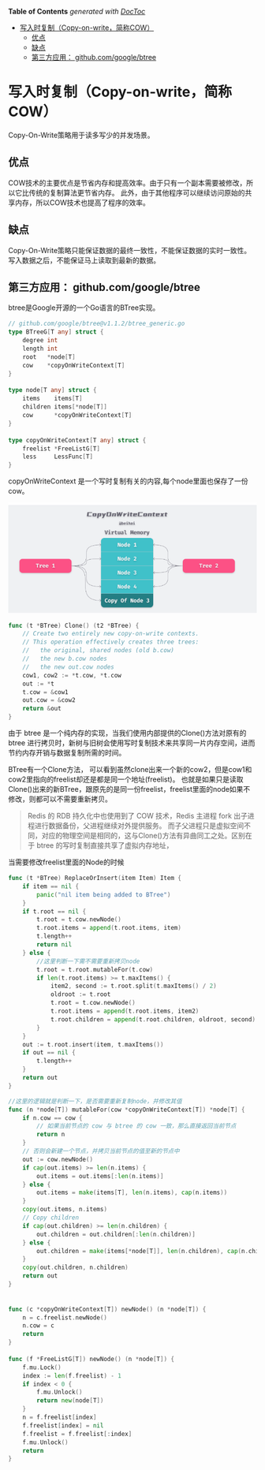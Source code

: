 <!-- START doctoc generated TOC please keep comment here to allow auto update -->
<!-- DON'T EDIT THIS SECTION, INSTEAD RE-RUN doctoc TO UPDATE -->
**Table of Contents**  *generated with [DocToc](https://github.com/thlorenz/doctoc)*

- [写入时复制（Copy-on-write，简称COW）](#%E5%86%99%E5%85%A5%E6%97%B6%E5%A4%8D%E5%88%B6copy-on-write%E7%AE%80%E7%A7%B0cow)
  - [优点](#%E4%BC%98%E7%82%B9)
  - [缺点](#%E7%BC%BA%E7%82%B9)
  - [第三方应用： github.com/google/btree](#%E7%AC%AC%E4%B8%89%E6%96%B9%E5%BA%94%E7%94%A8-githubcomgooglebtree)

<!-- END doctoc generated TOC please keep comment here to allow auto update -->

# 写入时复制（Copy-on-write，简称COW）

Copy-On-Write策略用于读多写少的并发场景。

## 优点
COW技术的主要优点是节省内存和提高效率。由于只有一个副本需要被修改，所以它比传统的复制算法更节省内存。 此外，由于其他程序可以继续访问原始的共享内存，所以COW技术也提高了程序的效率。

## 缺点

Copy-On-Write策略只能保证数据的最终一致性，不能保证数据的实时一致性。写入数据之后，不能保证马上读取到最新的数据。


## 第三方应用： github.com/google/btree
btree是Google开源的一个Go语言的BTree实现。


```go
// github.com/google/btree@v1.1.2/btree_generic.go
type BTreeG[T any] struct {
	degree int
	length int
	root   *node[T]
	cow    *copyOnWriteContext[T]
}

type node[T any] struct {
	items    items[T]
	children items[*node[T]]
	cow      *copyOnWriteContext[T]
}

type copyOnWriteContext[T any] struct {
	freelist *FreeListG[T]
	less     LessFunc[T]
}
```

copyOnWriteContext 是一个写时复制有关的内容,每个node里面也保存了一份cow。

![](.copy_on_write_images/copyOnWriteContext.png)

```go
func (t *BTree) Clone() (t2 *BTree) {
	// Create two entirely new copy-on-write contexts.
	// This operation effectively creates three trees:
	//   the original, shared nodes (old b.cow)
	//   the new b.cow nodes
	//   the new out.cow nodes
	cow1, cow2 := *t.cow, *t.cow
	out := *t
	t.cow = &cow1
	out.cow = &cow2
	return &out
}
```

由于 btree 是一个纯内存的实现，当我们使用内部提供的Clone()方法对原有的 btree 进行拷贝时，新树与旧树会使用写时复制技术来共享同一片内存空间，进而节约内存开销与数据复制所需的时间。

BTree有一个Clone方法， 可以看到虽然clone出来一个新的cow2，但是cow1和cow2里指向的freelist却还是都是同一个地址(freelist)。
也就是如果只是读取Clone()出来的新BTree，跟原先的是同一份freelist，freelist里面的node如果不修改，则都可以不需要重新拷贝。

> Redis 的 RDB 持久化中也使用到了 COW 技术，Redis 主进程 fork 出子进程进行数据备份，父进程继续对外提供服务。
> 而子父进程只是虚拟空间不同，对应的物理空间是相同的，这与Clone()方法有异曲同工之处。区别在于 btree 的写时复制直接共享了虚拟内存地址，

当需要修改freelist里面的Node的时候
```go
func (t *BTree) ReplaceOrInsert(item Item) Item {
	if item == nil {
		panic("nil item being added to BTree")
	}
	if t.root == nil {
		t.root = t.cow.newNode()
		t.root.items = append(t.root.items, item)
		t.length++
		return nil
	} else {
		//这里判断一下需不需要重新拷贝node
		t.root = t.root.mutableFor(t.cow)
		if len(t.root.items) >= t.maxItems() {
			item2, second := t.root.split(t.maxItems() / 2)
			oldroot := t.root
			t.root = t.cow.newNode()
			t.root.items = append(t.root.items, item2)
			t.root.children = append(t.root.children, oldroot, second)
		}
	}
	out := t.root.insert(item, t.maxItems())
	if out == nil {
		t.length++
	}
	return out
}
```

```go
//这里的逻辑就是判断一下，是否需要重新复制node，并修改其值
func (n *node[T]) mutableFor(cow *copyOnWriteContext[T]) *node[T] {
	if n.cow == cow {
		// 如果当前节点的 cow 与 btree 的 cow 一致，那么直接返回当前节点
		return n
	}
	// 否则会新建一个节点，并拷贝当前节点的值至新的节点中
	out := cow.newNode()
	if cap(out.items) >= len(n.items) {
		out.items = out.items[:len(n.items)]
	} else {
		out.items = make(items[T], len(n.items), cap(n.items))
	}
	copy(out.items, n.items)
	// Copy children
	if cap(out.children) >= len(n.children) {
		out.children = out.children[:len(n.children)]
	} else {
		out.children = make(items[*node[T]], len(n.children), cap(n.children))
	}
	copy(out.children, n.children)
	return out
}


func (c *copyOnWriteContext[T]) newNode() (n *node[T]) {
	n = c.freelist.newNode()
	n.cow = c
	return
}

func (f *FreeListG[T]) newNode() (n *node[T]) {
	f.mu.Lock()
	index := len(f.freelist) - 1
	if index < 0 {
		f.mu.Unlock()
		return new(node[T])
	}
	n = f.freelist[index]
	f.freelist[index] = nil
	f.freelist = f.freelist[:index]
	f.mu.Unlock()
	return
}

```